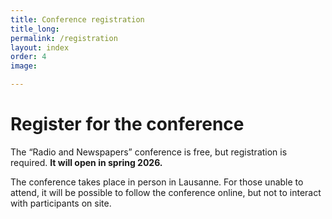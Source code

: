 ```yaml
---
title: Conference registration
title_long: 
permalink: /registration
layout: index
order: 4
image: 

---
```


# Register for the conference

The “Radio and Newspapers” conference is free, but registration is required. **It will open in spring 2026.** 

The conference takes place in person in Lausanne. For those unable to attend, it will be possible to follow the conference online, but not to interact with participants on site.

